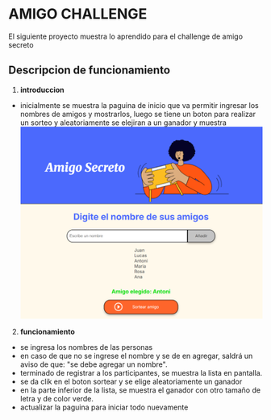 # AMIGO CHALLENGE
El siguiente proyecto muestra lo aprendido para el challenge de amigo secreto
## Descripcion de funcionamiento

1. **introduccion**
- inicialmente se muestra la paguina de inicio que va permitir ingresar los nombres de amigos y mostrarlos, luego se tiene un boton para realizar un sorteo y aleatoriamente se elejiran a un ganador y muestra
![imagen de ejemplo](imagen_muestra.png)

2. **funcionamiento**
- se ingresa los nombres de las personas
- en caso de que no se ingrese el nombre y se de en agregar, saldrá un aviso de que: "se debe agregar un nombre".
- terminado de registrar a los participantes, se muestra la lista en pantalla.
- se da clik en el boton sortear y se elige aleatoriamente un ganador
- en la parte inferior de la lista, se muestra el ganador con otro tamaño de letra y de color verde.
- actualizar la paguina para iniciar todo nuevamente

